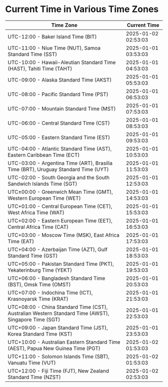# Current Time in Various Time Zones

| Time Zone | Current Time |
|-----------|--------------|
| UTC-12:00 - Baker Island Time (BIT) | 2025-01-02 02:53:03 |
| UTC-11:00 - Niue Time (NUT), Samoa Standard Time (SST) | 2025-01-01 03:53:03 |
| UTC-10:00 - Hawaii-Aleutian Standard Time (HAST), Tahiti Time (TAHT) | 2025-01-01 04:53:03 |
| UTC-09:00 - Alaska Standard Time (AKST) | 2025-01-01 05:53:03 |
| UTC-08:00 - Pacific Standard Time (PST) | 2025-01-01 06:53:03 |
| UTC-07:00 - Mountain Standard Time (MST) | 2025-01-01 07:53:03 |
| UTC-06:00 - Central Standard Time (CST) | 2025-01-01 08:53:03 |
| UTC-05:00 - Eastern Standard Time (EST) | 2025-01-01 09:53:03 |
| UTC-04:00 - Atlantic Standard Time (AST), Eastern Caribbean Time (ECT) | 2025-01-01 10:53:03 |
| UTC-03:00 - Argentina Time (ART), Brasília Time (BRT), Uruguay Standard Time (UYT) | 2025-01-01 11:53:03 |
| UTC-02:00 - South Georgia and the South Sandwich Islands Time (SGT) | 2025-01-01 12:53:03 |
| UTC±00:00 - Greenwich Mean Time (GMT), Western European Time (WET) | 2025-01-01 14:53:03 |
| UTC+01:00 - Central European Time (CET), West Africa Time (WAT) | 2025-01-01 15:53:03 |
| UTC+02:00 - Eastern European Time (EET), Central Africa Time (CAT) | 2025-01-01 16:53:03 |
| UTC+03:00 - Moscow Time (MSK), East Africa Time (EAT) | 2025-01-01 17:53:03 |
| UTC+04:00 - Azerbaijan Time (AZT), Gulf Standard Time (GST) | 2025-01-01 18:53:03 |
| UTC+05:00 - Pakistan Standard Time (PKT), Yekaterinburg Time (YEKT) | 2025-01-01 19:53:03 |
| UTC+06:00 - Bangladesh Standard Time (BST), Omsk Time (OMST) | 2025-01-01 20:53:03 |
| UTC+07:00 - Indochina Time (ICT), Krasnoyarsk Time (KRAT) | 2025-01-01 21:53:03 |
| UTC+08:00 - China Standard Time (CST), Australian Western Standard Time (AWST), Singapore Time (SGT) | 2025-01-01 22:53:03 |
| UTC+09:00 - Japan Standard Time (JST), Korea Standard Time (KST) | 2025-01-01 23:53:03 |
| UTC+10:00 - Australian Eastern Standard Time (AEST), Papua New Guinea Time (PGT) | 2025-01-02 01:53:03 |
| UTC+11:00 - Solomon Islands Time (SBT), Vanuatu Time (VUT) | 2025-01-02 01:53:03 |
| UTC+12:00 - Fiji Time (FJT), New Zealand Standard Time (NZST) | 2025-01-02 02:53:03 |
